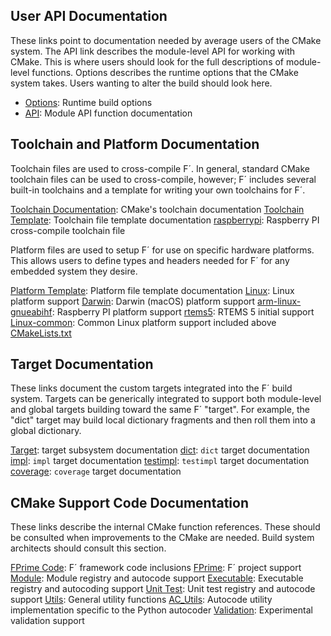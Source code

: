 ## User API Documentation

These links point to documentation needed by average users of the CMake system. The API link
describes the module-level API for working with CMake. This is where users should look for the full
descriptions of module-level functions. Options describes the runtime options that the CMake system
takes. Users wanting to alter the build should look here.

- [Options](../api/cmake/Options.md): Runtime build options
- [API](../api/cmake/API.md): Module API function documentation 

## Toolchain and Platform Documentation

Toolchain files are used to cross-compile F´. In general, standard CMake toolchain files can be used
to cross-compile, however; F´ includes several built-in toolchains and a template for writing your
own toolchains for F´.

[Toolchain Documentation](https://cmake.org/cmake/help/latest/manual/cmake-toolchains.7.html): CMake's toolchain documentation
[Toolchain Template](./toolchain/toolchain-template.md): Toolchain file template documentation
[raspberrypi](./toolchain/raspberrypi.md): Raspberry PI cross-compile toolchain file

Platform files are used to setup F´ for use on specific hardware platforms. This allows users to
define types and headers needed for F´ for any embedded system they desire.

[Platform Template](../api/cmake/platform/platform-template.md): Platform file template documentation
[Linux](../api/cmake/platform/Linux.md): Linux platform support
[Darwin](../api/cmake/platform/Darwin.md): Darwin (macOS) platform support
[arm-linux-gnueabihf](../api/cmake/platform/arm-linux-gnueabihf.md): Raspberry PI platform support
[rtems5](../api/cmake/platform/rtems5.md): RTEMS 5 initial support
[Linux-common](./platform/Linux-common.md): Common Linux platform support included above
[CMakeLists.txt](./platform/CMakeLists.txt.md)

## Target Documentation

These links document the custom targets integrated into the F´ build system. Targets can be
generically integrated to support both module-level and global targets building toward the same
F´ "target".  For example, the "dict" target may build local dictionary fragments and then roll
them into a global dictionary.

[Target](../api/cmake/support/Target.md): target subsystem documentation
[dict](../api/cmake/target/dict.md): `dict` target documentation
[impl](../api/cmake/target/impl.md): `impl` target documentation
[testimpl](../api/cmake/target/testimpl.md): `testimpl` target documentation
[coverage](../api/cmake/target/coverage.md): `coverage` target documentation


## CMake Support Code Documentation

These links describe the internal CMake function references. These should be consulted when
improvements to the CMake are needed. Build system architects should consult this section.


[FPrime Code](../api/cmake/FPrime-Code.md): F´ framework code inclusions
[FPrime](../api/cmake/FPrime.md): F´ project support
[Module](../api/cmake/support/Module.md): Module registry and autocode support 
[Executable](../api/cmake/support/Executable.md): Executable registry and autocoding support
[Unit Test](../api/cmake/support/Unit_Test.md): Unit test registry and autocode support
[Utils](../api/cmake/support/Utils.md): General utility functions
[AC_Utils](../api/cmake/support/AC_Utils.md): Autocode utility implementation specific to the Python autocoder
[Validation](../api/cmake/support/validation/Validation.md): Experimental validation support
